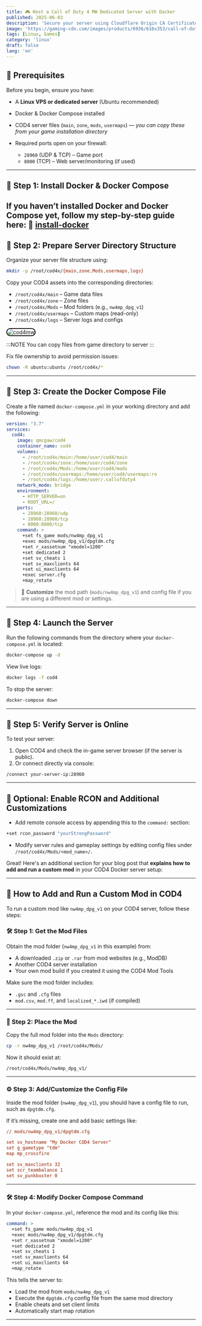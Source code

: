 ```yaml
---
title: 🎮 Host a Call of Duty 4 MW Dedicated Server with Docker
published: 2025-06-03
description: 'Secure your server using Cloudflare Origin CA Certificate and configure Nginx for Full (Strict) SSL mode with reverse proxy.'
image: 'https://gaming-cdn.com/images/products/6936/616x353/call-of-duty-modern-warfare-remastered-remastered-playstation-4-game-playstation-store-europe-cover.jpg'
tags: [Linux, Games]
category: 'linux'
draft: false
lang: 'en'
---
```


## 🧰 Prerequisites

Before you begin, ensure you have:

* A **Linux VPS or dedicated server** (Ubuntu recommended)
* Docker & Docker Compose installed
* COD4 server files (`main`, `zone`, `mods`, `usermaps`) — *you can copy these from your game installation directory*
* Required ports open on your firewall:

  * `28960` (UDP & TCP) – Game port
  * `8000` (TCP) – Web server/monitoring (if used)

---

## 🐳 Step 1: Install Docker & Docker Compose

If you haven’t installed Docker and Docker Compose yet, follow my step-by-step guide here: 🔧 [install-docker](https://itsnooblk.com/posts/install-docker/)
---

## 📁 Step 2: Prepare Server Directory Structure

Organize your server file structure using:

```bash
mkdir -p /root/cod4x/{main,zone,Mods,usermaps,logs}
```

Copy your COD4 assets into the corresponding directories:

* `/root/cod4x/main` – Game data files
* `/root/cod4x/zone` – Zone files
* `/root/cod4x/Mods` – Mod folders (e.g., `nw4mp_dpg_v1`)
* `/root/cod4x/usermaps` – Custom maps (read-only)
* `/root/cod4x/logs` – Server logs and configs

<img src="/images/cod4mw-dedicated/1.png" 
     alt="cod4mw" 
     style="border-radius: 12px; max-width: 100%; height: auto; border: 2px solid black;" />

:::NOTE
You can copy files from game directory to server
:::

Fix file ownership to avoid permission issues:

```bash
chown -R ubuntu:ubuntu /root/cod4x/*
```
---

## 🔧 Step 3: Create the Docker Compose File

Create a file named `docker-compose.yml` in your working directory and add the following:

```yaml
version: "3.7"
services:
  cod4:
    image: qmcgaw/cod4
    container_name: cod4
    volumes:
      - /root/cod4x/main:/home/user/cod4/main
      - /root/cod4x/zone:/home/user/cod4/zone
      - /root/cod4x/Mods:/home/user/cod4/mods
      - /root/cod4x/usermaps:/home/user/cod4/usermaps:ro
      - /root/cod4x/logs:/home/user/.callofduty4
    network_mode: bridge
    environment:
      - HTTP_SERVER=on
      - ROOT_URL=/
    ports:
      - 28960:28960/udp
      - 28960:28960/tcp
      - 8000:8000/tcp
    command: >
      +set fs_game mods/nw4mp_dpg_v1
      +exec mods/nw4mp_dpg_v1/dpgtdm.cfg
      +set r_xassetnum "xmodel=1200"
      +set dedicated 2
      +set sv_cheats 1
      +set sv_maxclients 64
      +set ui_maxclients 64
      +exec server.cfg
      +map_rotate
```

> 🔁 **Customize** the mod path (`mods/nw4mp_dpg_v1`) and config file if you are using a different mod or settings.

---

## 🔧 Step 4: Launch the Server

Run the following commands from the directory where your `docker-compose.yml` is located:

```bash
docker-compose up -d
```

View live logs:

```bash
docker logs -f cod4
```

To stop the server:

```bash
docker-compose down
```

---

## 🔧 Step 5: Verify Server is Online

To test your server:

1. Open COD4 and check the in-game server browser (if the server is public).
2. Or connect directly via console:

```
/connect your-server-ip:28960
```

---

## 🔧 Optional: Enable RCON and Additional Customizations

* Add remote console access by appending this to the `command:` section:

```bash
+set rcon_password "yourStrongPassword"
```

* Modify server rules and gameplay settings by editing config files under `/root/cod4x/Mods/<mod_name>/`.


Great! Here's an additional section for your blog post that **explains how to add and run a custom mod** in your COD4 Docker server setup:

---

## 🧩 How to Add and Run a Custom Mod in COD4

To run a custom mod like `nw4mp_dpg_v1` on your COD4 server, follow these steps:

### 🛠️ Step 1: Get the Mod Files

Obtain the mod folder (`nw4mp_dpg_v1` in this example) from:

* A downloaded `.zip` or `.rar` from mod websites (e.g., ModDB)
* Another COD4 server installation
* Your own mod build if you created it using the COD4 Mod Tools

Make sure the mod folder includes:

* `.gsc` and `.cfg` files
* `mod.csv`, `mod.ff`, and `localized_*.iwd` (if compiled)

---

### 📂 Step 2: Place the Mod

Copy the full mod folder into the `Mods` directory:

```bash
cp -r nw4mp_dpg_v1 /root/cod4x/Mods/
```

Now it should exist at:

```
/root/cod4x/Mods/nw4mp_dpg_v1/
```

---

### ⚙️ Step 3: Add/Customize the Config File

Inside the mod folder (`nw4mp_dpg_v1`), you should have a config file to run, such as `dpgtdm.cfg`.

If it’s missing, create one and add basic settings like:

```cfg
// mods/nw4mp_dpg_v1/dpgtdm.cfg

set sv_hostname "My Docker COD4 Server"
set g_gametype "tdm"
map mp_crossfire

set sv_maxclients 32
set scr_teambalance 1
set sv_punkbuster 0
```

---

### 🛠 Step 4: Modify Docker Compose Command

In your `docker-compose.yml`, reference the mod and its config like this:

```yaml
command: >
  +set fs_game mods/nw4mp_dpg_v1
  +exec mods/nw4mp_dpg_v1/dpgtdm.cfg
  +set r_xassetnum "xmodel=1200"
  +set dedicated 2
  +set sv_cheats 1
  +set sv_maxclients 64
  +set ui_maxclients 64
  +map_rotate
```

This tells the server to:

* Load the mod from `mods/nw4mp_dpg_v1`
* Execute the `dpgtdm.cfg` config file from the same mod directory
* Enable cheats and set client limits
* Automatically start map rotation

---
